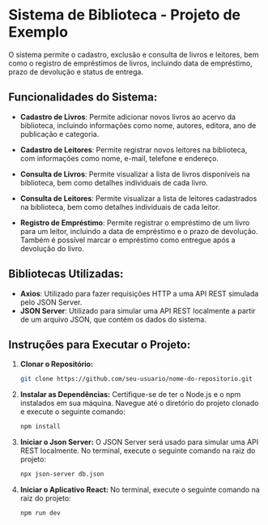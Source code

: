# Sistema de Biblioteca - Projeto de Exemplo

O sistema permite o cadastro, exclusão e consulta de livros e leitores, bem como o registro de empréstimos de livros, incluindo data de empréstimo, prazo de devolução e status de entrega.

## Funcionalidades do Sistema:

- **Cadastro de Livros**: Permite adicionar novos livros ao acervo da biblioteca, incluindo informações como nome, autores, editora, ano de publicação e categoria.

- **Cadastro de Leitores**: Permite registrar novos leitores na biblioteca, com informações como nome, e-mail, telefone e endereço.

- **Consulta de Livros**: Permite visualizar a lista de livros disponíveis na biblioteca, bem como detalhes individuais de cada livro.

- **Consulta de Leitores**: Permite visualizar a lista de leitores cadastrados na biblioteca, bem como detalhes individuais de cada leitor.

- **Registro de Empréstimo**: Permite registrar o empréstimo de um livro para um leitor, incluindo a data de empréstimo e o prazo de devolução. Também é possível marcar o empréstimo como entregue após a devolução do livro.

## Bibliotecas Utilizadas:

- **Axios**: Utilizado para fazer requisições HTTP a uma API REST simulada pelo JSON Server.
- **JSON Server**: Utilizado para simular uma API REST localmente a partir de um arquivo JSON, que contém os dados do sistema.

## Instruções para Executar o Projeto:

1. **Clonar o Repositório:**

    ```bash
    git clone https://github.com/seu-usuario/nome-do-repositorio.git


2. **Instalar as Dependências:**
  Certifique-se de ter o Node.js e o npm instalados em sua máquina. Navegue até o diretório do projeto clonado e execute o seguinte comando:

    ```bash
    npm install


3. **Iniciar o Json Server:**
  O JSON Server será usado para simular uma API REST localmente. No terminal, execute o seguinte comando na raiz do projeto:

    ```bash
    npx json-server db.json


4. **Iniciar o Aplicativo React:**
  No terminal, execute o seguinte comando na raiz do projeto:

    ```bash
    npm run dev
